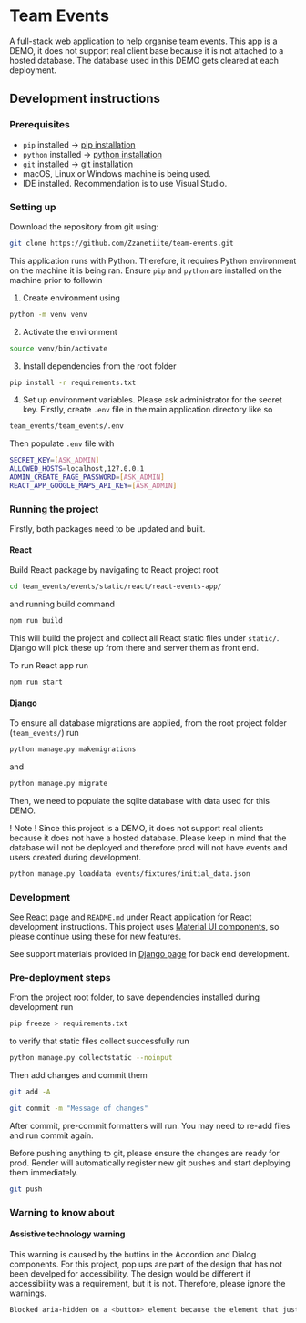 # Team Events

A full-stack web application to help organise team events. This app is a DEMO, it does not support real client base because it is not attached to a hosted database. The database used in this DEMO gets cleared at each deployment.

## Development instructions

### Prerequisites

- `pip` installed -> [pip installation](https://pip.pypa.io/en/stable/installation/)
- `python` installed -> [python installation](https://www.python.org/downloads/)
- `git` installed -> [git installation](https://github.com/git-guides/install-git)
- macOS, Linux or Windows machine is being used.
- IDE installed. Recommendation is to use Visual Studio.

### Setting up

Download the repository from git using:

```bash
git clone https://github.com/Zzanetiite/team-events.git
```

This application runs with Python. Therefore, it requires Python environment on the machine it is being ran. Ensure `pip` and `python` are installed on the machine prior to followin

1. Create environment using

```bash
python -m venv venv
```

2. Activate the environment

```bash
source venv/bin/activate
```

3. Install dependencies from the root folder

```bash
pip install -r requirements.txt
```

4. Set up environment variables. Please ask administrator for the secret key. Firstly, create `.env` file in the main application directory like so

```bash
team_events/team_events/.env
```

Then populate `.env` file with

```bash
SECRET_KEY=[ASK_ADMIN]
ALLOWED_HOSTS=localhost,127.0.0.1
ADMIN_CREATE_PAGE_PASSWORD=[ASK_ADMIN]
REACT_APP_GOOGLE_MAPS_API_KEY=[ASK_ADMIN]
```

### Running the project

Firstly, both packages need to be updated and built.

#### React

Build React package by navigating to React project root

```bash
cd team_events/events/static/react/react-events-app/
```

and running build command

```bash
npm run build
```

This will build the project and collect all React static files under `static/`. Django will pick these up from there and server them as front end.

To run React app run

```bash
npm run start
```

#### Django

To ensure all database migrations are applied, from the root project folder (`team_events/`) run

```bash
python manage.py makemigrations
```

and

```bash
python manage.py migrate
```

Then, we need to populate the sqlite database with data used for this DEMO.

! Note ! Since this project is a DEMO, it does not support real clients because it does not have a hosted database. Please keep in mind that the database will not be deployed and therefore prod will not have events and users created during development.

```bash
python manage.py loaddata events/fixtures/initial_data.json
```

### Development

See [React page](https://react.dev/learn/react-developer-tools) and `README.md` under React application for React development instructions. This project uses [Material UI components](https://mui.com/material-ui/), so please continue using these for new features.

See support materials provided in [Django page](https://www.djangoproject.com/) for back end development.

### Pre-deployment steps

From the project root folder, to save dependencies installed during development run

```bash
pip freeze > requirements.txt
```

to verify that static files collect successfully run

```bash
python manage.py collectstatic --noinput
```

Then add changes and commit them

```bash
git add -A
```

```bash
git commit -m "Message of changes"
```

After commit, pre-commit formatters will run. You may need to re-add files and run commit again.

Before pushing anything to git, please ensure the changes are ready for prod. Render will automatically register new git pushes and start deploying them immediately.

```bash
git push
```

### Warning to know about

#### Assistive technology warning

This warning is caused by the buttins in the Accordion and Dialog components. For this project, pop ups are part of the design that has not been develped for accessibility. The design would be different if accessibility was a requirement, but it is not. Therefore, please ignore the warnings.

```bash
Blocked aria-hidden on a <button> element because the element that just received focus must not be hidden from assistive technology users. Avoid using aria-hidden on a focused element or its ancestor. Consider using the inert attribute instead, which will also prevent focus. For more details, see the aria-hidden section of the WAI-ARIA specification at https://w3c.github.io/aria/#aria-hidden.
```
